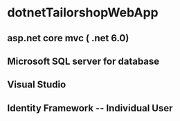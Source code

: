 # dotnetTailorshopWebApp
## asp.net core mvc ( .net 6.0)
## Microsoft SQL server for database 
## Visual Studio
## Identity Framework -- Individual User

